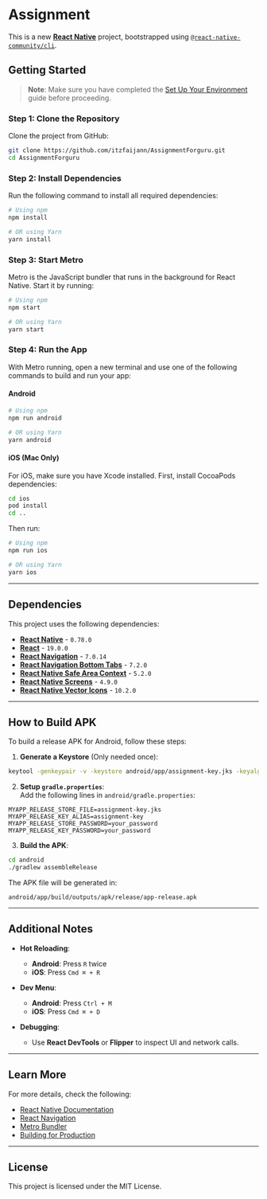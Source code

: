 # Assignment

This is a new [**React Native**](https://reactnative.dev) project, bootstrapped using [`@react-native-community/cli`](https://github.com/react-native-community/cli).

## Getting Started

> **Note**: Make sure you have completed the [Set Up Your Environment](https://reactnative.dev/docs/set-up-your-environment) guide before proceeding.

### Step 1: Clone the Repository

Clone the project from GitHub:

```sh
git clone https://github.com/itzfaijann/AssignmentForguru.git
cd AssignmentForguru
```

### Step 2: Install Dependencies

Run the following command to install all required dependencies:

```sh
# Using npm
npm install

# OR using Yarn
yarn install
```

### Step 3: Start Metro

Metro is the JavaScript bundler that runs in the background for React Native. Start it by running:

```sh
# Using npm
npm start

# OR using Yarn
yarn start
```

### Step 4: Run the App

With Metro running, open a new terminal and use one of the following commands to build and run your app:

#### Android

```sh
# Using npm
npm run android

# OR using Yarn
yarn android
```

#### iOS (Mac Only)

For iOS, make sure you have Xcode installed. First, install CocoaPods dependencies:

```sh
cd ios
pod install
cd ..
```

Then run:

```sh
# Using npm
npm run ios

# OR using Yarn
yarn ios
```

---

## Dependencies

This project uses the following dependencies:

- [**React Native**](https://reactnative.dev) - `0.78.0`
- [**React**](https://react.dev) - `19.0.0`
- [**React Navigation**](https://reactnavigation.org) - `7.0.14`
- [**React Navigation Bottom Tabs**](https://reactnavigation.org/docs/bottom-tab-navigator/) - `7.2.0`
- [**React Native Safe Area Context**](https://github.com/th3rdwave/react-native-safe-area-context) - `5.2.0`
- [**React Native Screens**](https://github.com/software-mansion/react-native-screens) - `4.9.0`
- [**React Native Vector Icons**](https://github.com/oblador/react-native-vector-icons) - `10.2.0`

---

## How to Build APK

To build a release APK for Android, follow these steps:

1. **Generate a Keystore** (Only needed once):

```sh
keytool -genkeypair -v -keystore android/app/assignment-key.jks -keyalg RSA -keysize 2048 -validity 10000 -alias assignment-key
```

2. **Setup `gradle.properties`**:  
Add the following lines in `android/gradle.properties`:

```properties
MYAPP_RELEASE_STORE_FILE=assignment-key.jks
MYAPP_RELEASE_KEY_ALIAS=assignment-key
MYAPP_RELEASE_STORE_PASSWORD=your_password
MYAPP_RELEASE_KEY_PASSWORD=your_password
```

3. **Build the APK**:

```sh
cd android
./gradlew assembleRelease
```

The APK file will be generated in:

```
android/app/build/outputs/apk/release/app-release.apk
```

---

## Additional Notes

- **Hot Reloading**:  
  - **Android**: Press `R` twice  
  - **iOS**: Press `Cmd ⌘ + R`  

- **Dev Menu**:  
  - **Android**: Press `Ctrl + M`  
  - **iOS**: Press `Cmd ⌘ + D`  

- **Debugging**:  
  - Use **React DevTools** or **Flipper** to inspect UI and network calls.

---

## Learn More

For more details, check the following:

- [React Native Documentation](https://reactnative.dev/docs/getting-started)
- [React Navigation](https://reactnavigation.org/)
- [Metro Bundler](https://facebook.github.io/metro/)
- [Building for Production](https://reactnative.dev/docs/signed-apk-android)

---

## License

This project is licensed under the MIT License.
